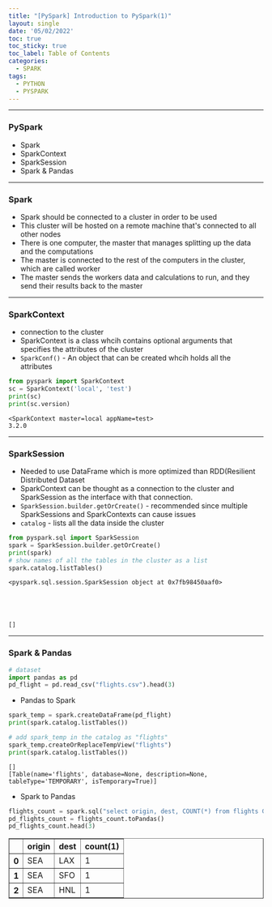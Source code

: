 ```yaml
---
title: "[PySpark] Introduction to PySpark(1)"
layout: single
date: '05/02/2022'
toc: true
toc_sticky: true
toc_label: Table of Contents
categories:
  - SPARK
tags:
  - PYTHON
  - PYSPARK
---
```


---
### PySpark
* Spark
* SparkContext
* SparkSession
* Spark & Pandas

---

### Spark
* Spark should be connected to a cluster in order to be used
* This cluster will be hosted on a remote machine that's connected to all other nodes
* There is one computer, the master that manages splitting up the data and the computations
* The master is connected to the rest of the computers in the cluster, which are called worker
* The master sends the workers data and calculations to run, and they send their results back to the master

---

### SparkContext
* connection to the cluster
* SparkContext is a class whcih contains optional arguments that specifies the attributes of the cluster
* `SparkConf()` - An object that can be created whcih holds all the attributes


```python
from pyspark import SparkContext
sc = SparkContext('local', 'test')
print(sc)
print(sc.version)
```

    <SparkContext master=local appName=test>
    3.2.0


---

### SparkSession
* Needed to use DataFrame which is more optimized than RDD(Resilient Distributed Dataset
* SparkContext can be thought as a connection to the cluster and SparkSession as the interface with that connection.
* `SparkSession.builder.getOrCreate()` - recommended since multiple SparkSessions and SparkContexts can cause issues
* `catalog` - lists all the data inside the cluster


```python
from pyspark.sql import SparkSession
spark = SparkSession.builder.getOrCreate()
print(spark)
# show names of all the tables in the cluster as a list
spark.catalog.listTables()
```

    <pyspark.sql.session.SparkSession object at 0x7fb98450aaf0>





    []



---

### Spark & Pandas


```python
# dataset
import pandas as pd
pd_flight = pd.read_csv("flights.csv").head(3)
```

* Pandas to Spark


```python
spark_temp = spark.createDataFrame(pd_flight)
print(spark.catalog.listTables())

# add spark_temp in the catalog as "flights"
spark_temp.createOrReplaceTempView("flights")
print(spark.catalog.listTables())
```

    []
    [Table(name='flights', database=None, description=None, tableType='TEMPORARY', isTemporary=True)]


* Spark to Pandas


```python
flights_count = spark.sql("select origin, dest, COUNT(*) from flights GROUP BY origin, dest")
pd_flights_count = flights_count.toPandas()
pd_flights_count.head(3)
```




<div>
<style scoped>
    .dataframe tbody tr th:only-of-type {
        vertical-align: middle;
    }

    .dataframe tbody tr th {
        vertical-align: top;
    }

    .dataframe thead th {
        text-align: right;
    }
</style>
<table border="1" class="dataframe">
  <thead>
    <tr style="text-align: right;">
      <th></th>
      <th>origin</th>
      <th>dest</th>
      <th>count(1)</th>
    </tr>
  </thead>
  <tbody>
    <tr>
      <th>0</th>
      <td>SEA</td>
      <td>LAX</td>
      <td>1</td>
    </tr>
    <tr>
      <th>1</th>
      <td>SEA</td>
      <td>SFO</td>
      <td>1</td>
    </tr>
    <tr>
      <th>2</th>
      <td>SEA</td>
      <td>HNL</td>
      <td>1</td>
    </tr>
  </tbody>
</table>
</div>


